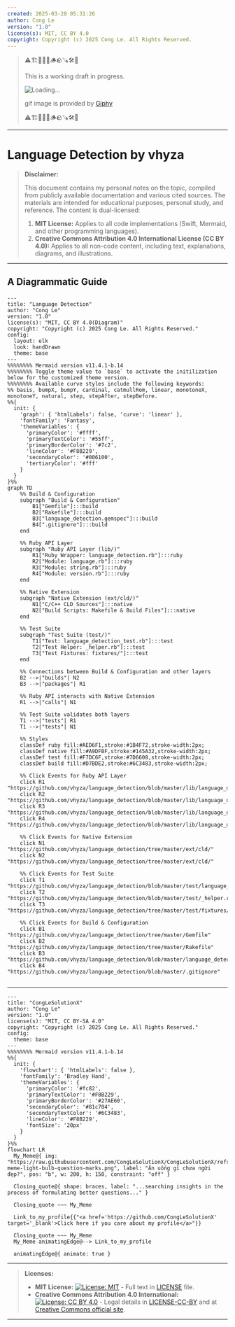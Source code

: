 ```yaml
---
created: 2025-03-28 05:31:26
author: Cong Le
version: "1.0"
license(s): MIT, CC BY 4.0
copyright: Copyright (c) 2025 Cong Le. All Rights Reserved.
---
```




> ⚠️🏗️🚧🦺🧱🪵🪨🪚🛠️👷
> 
> This is a working draft in progress.
> 
> ![Loading...](https://media4.giphy.com/media/v1.Y2lkPTc5MGI3NjExdWN1cnN6ZGptbXVuM3JpN2Ywd2VqcHY5bXZmdHl0cWxzN2JpOHM5aCZlcD12MV9pbnRlcm5hbF9naWZfYnlfaWQmY3Q9Zw/62CDX43Hr8WlO/giphy.gif)
> 
> gif image is provided by [Giphy](https://giphy.com)
> 
> ⚠️🏗️🚧🦺🧱🪵🪨🪚🛠️👷

----


# Language Detection by vhyza
> **Disclaimer:**
>
> This document contains my personal notes on the topic,
> compiled from publicly available documentation and various cited sources.
> The materials are intended for educational purposes, personal study, and reference.
> The content is dual-licensed:
> 1. **MIT License:** Applies to all code implementations (Swift, Mermaid, and other programming languages).
> 2. **Creative Commons Attribution 4.0 International License (CC BY 4.0):** Applies to all non-code content, including text, explanations, diagrams, and illustrations.
---


## A Diagrammatic Guide 



```mermaid
---
title: "Language Detection"
author: "Cong Le"
version: "1.0"
license(s): "MIT, CC BY 4.0(Diagram)"
copyright: "Copyright (c) 2025 Cong Le. All Rights Reserved."
config:
  layout: elk
  look: handDrawn
  theme: base
---
%%%%%%%% Mermaid version v11.4.1-b.14
%%%%%%%% Toggle theme value to `base` to activate the initilization below for the customized theme version.
%%%%%%%% Available curve styles include the following keywords:
%% basis, bumpX, bumpY, cardinal, catmullRom, linear, monotoneX, monotoneY, natural, step, stepAfter, stepBefore.
%%{
  init: {
    'graph': { 'htmlLabels': false, 'curve': 'linear' },
    'fontFamily': 'Fantasy',
    'themeVariables': {
      'primaryColor': '#ffff',
      'primaryTextColor': '#55ff',
      'primaryBorderColor': '#7c2',
      'lineColor': '#F8B229',
      'secondaryColor': '#006100',
      'tertiaryColor': '#fff'
    }
  }
}%%
graph TD
    %% Build & Configuration
    subgraph "Build & Configuration"
        B1["Gemfile"]:::build
        B2["Rakefile"]:::build
        B3["language_detection.gemspec"]:::build
        B4[".gitignore"]:::build
    end

    %% Ruby API Layer
    subgraph "Ruby API Layer (lib/)"
        R1["Ruby Wrapper: language_detection.rb"]:::ruby
        R2["Module: language.rb"]:::ruby
        R3["Module: string.rb"]:::ruby
        R4["Module: version.rb"]:::ruby
    end

    %% Native Extension
    subgraph "Native Extension (ext/cld/)"
        N1["C/C++ CLD Sources"]:::native
        N2["Build Scripts: Makefile & Build Files"]:::native
    end

    %% Test Suite
    subgraph "Test Suite (test/)"
        T1["Test: language_detection_test.rb"]:::test
        T2["Test Helper: _helper.rb"]:::test
        T3["Test Fixtures: fixtures/"]:::test
    end

    %% Connections between Build & Configuration and other layers
    B2 -->|"builds"| N2
    B3 -->|"packages"| R1

    %% Ruby API interacts with Native Extension
    R1 -->|"calls"| N1

    %% Test Suite validates both layers
    T1 -->|"tests"| R1
    T1 -->|"tests"| N1

    %% Styles
    classDef ruby fill:#AED6F1,stroke:#1B4F72,stroke-width:2px;
    classDef native fill:#A9DFBF,stroke:#145A32,stroke-width:2px;
    classDef test fill:#F7DC6F,stroke:#7D6608,stroke-width:2px;
    classDef build fill:#D7BDE2,stroke:#6C3483,stroke-width:2px;

    %% Click Events for Ruby API Layer
    click R1 "https://github.com/vhyza/language_detection/blob/master/lib/language_detection.rb"
    click R2 "https://github.com/vhyza/language_detection/blob/master/lib/language_detection/language.rb"
    click R3 "https://github.com/vhyza/language_detection/blob/master/lib/language_detection/string.rb"
    click R4 "https://github.com/vhyza/language_detection/blob/master/lib/language_detection/version.rb"

    %% Click Events for Native Extension
    click N1 "https://github.com/vhyza/language_detection/tree/master/ext/cld/"
    click N2 "https://github.com/vhyza/language_detection/tree/master/ext/cld/"

    %% Click Events for Test Suite
    click T1 "https://github.com/vhyza/language_detection/blob/master/test/language_detection_test.rb"
    click T2 "https://github.com/vhyza/language_detection/blob/master/test/_helper.rb"
    click T3 "https://github.com/vhyza/language_detection/tree/master/test/fixtures/"

    %% Click Events for Build & Configuration
    click B1 "https://github.com/vhyza/language_detection/tree/master/Gemfile"
    click B2 "https://github.com/vhyza/language_detection/tree/master/Rakefile"
    click B3 "https://github.com/vhyza/language_detection/blob/master/language_detection.gemspec"
    click B4 "https://github.com/vhyza/language_detection/blob/master/.gitignore"
    
```



---

<!-- 
```mermaid
%% Current Mermaid version
info
```  -->


```mermaid
---
title: "CongLeSolutionX"
author: "Cong Le"
version: "1.0"
license(s): "MIT, CC BY-SA 4.0"
copyright: "Copyright (c) 2025 Cong Le. All Rights Reserved."
config:
  theme: base
---
%%%%%%%% Mermaid version v11.4.1-b.14
%%{
  init: {
    'flowchart': { 'htmlLabels': false },
    'fontFamily': 'Bradley Hand',
    'themeVariables': {
      'primaryColor': '#fc82',
      'primaryTextColor': '#F8B229',
      'primaryBorderColor': '#27AE60',
      'secondaryColor': '#81c784',
      'secondaryTextColor': '#6C3483',
      'lineColor': '#F8B229',
      'fontSize': '20px'
    }
  }
}%%
flowchart LR
  My_Meme@{ img: "https://raw.githubusercontent.com/CongLeSolutionX/CongLeSolutionX/refs/heads/main/assets/images/My-meme-light-bulb-question-marks.png", label: "Ăn uống gì chưa ngừi đẹp?", pos: "b", w: 200, h: 150, constraint: "off" }

  Closing_quote@{ shape: braces, label: "...searching insights in the process of formulating better questions..." }

  Closing_quote ~~~ My_Meme
    
  Link_to_my_profile{{"<a href='https://github.com/CongLeSolutionX' target='_blank'>Click here if you care about my profile</a>"}}

  Closing_quote ~~~ My_Meme
  My_Meme animatingEdge@--> Link_to_my_profile
  
  animatingEdge@{ animate: true }

```

---
> **Licenses:**
>
> - **MIT License:**  [![License: MIT](https://img.shields.io/badge/License-MIT-yellow.svg)](LICENSE) - Full text in [LICENSE](LICENSE) file.
> - **Creative Commons Attribution 4.0 International:** [![License: CC BY 4.0](https://licensebuttons.net/l/by/4.0/88x31.png)](LICENSE-CC-BY) - Legal details in [LICENSE-CC-BY](LICENSE-CC-BY) and at [Creative Commons official site](http://creativecommons.org/licenses/by/4.0/).
> 
---
